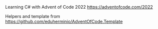 Learning C# with Advent of Code 2022 https://adventofcode.com/2022

Helpers and template from https://github.com/eduherminio/AdventOfCode.Template